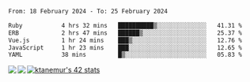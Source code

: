 <!--START_SECTION:waka-->

```txt
From: 18 February 2024 - To: 25 February 2024

Ruby           4 hrs 32 mins   ██████████▒░░░░░░░░░░░░░░   41.31 %
ERB            2 hrs 47 mins   ██████▒░░░░░░░░░░░░░░░░░░   25.37 %
Vue.js         1 hr 24 mins    ███▒░░░░░░░░░░░░░░░░░░░░░   12.76 %
JavaScript     1 hr 23 mins    ███░░░░░░░░░░░░░░░░░░░░░░   12.65 %
YAML           38 mins         █▒░░░░░░░░░░░░░░░░░░░░░░░   05.83 %
```

<!--END_SECTION:waka-->
<a href="https://github.com/anuraghazra/github-readme-stats">
  <img align="left" src="https://github-readme-stats.vercel.app/api?username=Tanesan&count_private=true&show_icons=true" />
<img align="left" src="https://github-readme-stats.vercel.app/api/top-langs/?username=Tanesan" />
</a>

[![ktanemur's 42 stats](https://badge42.vercel.app/api/v2/cl1wslf6s002109l771rng2w8/stats?cursusId=21&coalitionId=62)](https://github.com/JaeSeoKim/badge42)
